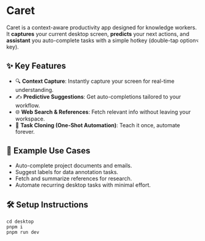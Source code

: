 # Caret

Caret is a context-aware productivity app designed for knowledge workers.
It **captures** your current desktop screen, **predicts** your next actions, and **assistant** you auto-complete tasks with a simple hotkey (double-tap option`⌥` key).

## ✨ Key Features

- 🔍 **Context Capture**: Instantly capture your screen for real-time understanding.
- ✍️ **Predictive Suggestions**: Get auto-completions tailored to your workflow.
- 🌐 **Web Search & References**: Fetch relevant info without leaving your workspace.
- 🤖 **Task Cloning (One-Shot Automation)**: Teach it once, automate forever.

## 🚀 Example Use Cases
- Auto-complete project documents and emails.
- Suggest labels for data annotation tasks.
- Fetch and summarize references for research.
- Automate recurring desktop tasks with minimal effort.

## 🛠️ Setup Instructions

```shell
cd desktop
pnpm i
pnpm run dev
```
